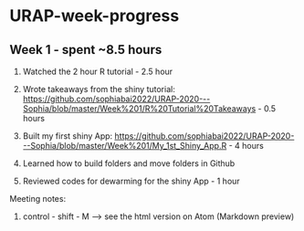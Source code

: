 # URAP-week-progress

## Week 1 - spent ~8.5 hours

1. Watched the 2 hour R tutorial - 2.5 hour

2. Wrote takeaways from the shiny tutorial:  https://github.com/sophiabai2022/URAP-2020---Sophia/blob/master/Week%201/R%20Tutorial%20Takeaways   - 0.5 hours

3. Built my first shiny App: https://github.com/sophiabai2022/URAP-2020---Sophia/blob/master/Week%201/My_1st_Shiny_App.R - 4 hours

4. Learned how to build folders and move folders in Github

5. Reviewed codes for dewarming for the shiny App - 1 hour



Meeting notes:
1. control - shift - M --> see the html version on Atom (Markdown preview)
